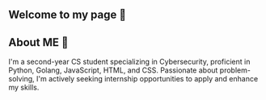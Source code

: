 ## Welcome to my page  👋
## About ME :raised_hands:
I'm a second-year CS student specializing in Cybersecurity, proficient in Python, Golang, JavaScript, HTML, and CSS. Passionate about problem-solving, I'm actively seeking internship opportunities to apply and enhance my skills.
<!--
**Berhancodes/BerhanCodes** is a ✨ _special_ ✨ repository because its `README.md` (this file) appears on your GitHub profile.

Here are some ideas to get you started:

## 🔭 I’m currently working on 
- 🌱 I’m currently learning ...
- 👯 I’m looking to collaborate on ...
- 🤔 I’m looking for help with ...
- 💬 Ask me about ...
- 📫 How to reach me: ...
- 😄 Pronouns: ...
- ⚡ Fun fact: ...
-->

